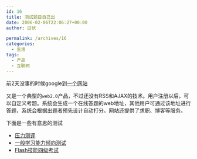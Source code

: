 ```yaml
---
id: 16
title: 测试题目自己出
date: 2006-02-06T22:06:27+00:00
author: 愆伏

permalink: /archives/16
categories:
  - 生活
tags:
  - 产品
  - 互联网
---
```

前2天没事的时候google到[一个网站](http://www.jobdao.com/)
  
又是一个典型的`web2.0`产品，不过还没有RSS和AJAX的技术。用户注册以后，可以自定义考题。系统会生成一个在线答题的web地址，其他用户可通过该地址进行答题，系统会根据出题者预先设计自动打分。网站还提供了求职、博客等服务。

下面是一些有意思的测试

- [压力测评](http://www.jobdao.com/freetest/1_10.htm)
- [一般学习能力倾向测试](http://www.jobdao.com/freetest/3_9.htm)
- [Flash技能四级考试](http://www.jobdao.com/protest/vtest001_518.htm)
